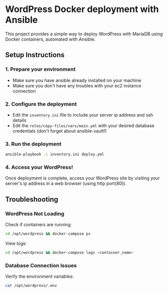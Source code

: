 # WordPress Docker deployment with Ansible

This project provides a simple way to deploy WordPress with MariaDB using Docker containers, automated with Ansible.

## Setup Instructions

### 1. Prepare your environment

- Make sure you have ansible already installed on your machine
- Make sure you don't have any troubles with your ec2 instance connection

### 2. Configure the deployment

- Edit the `inventory.ini` file to include your server ip address and ssh details
- Edit the `roles/copy-files/vars/main.yml` with your desired database credentials (don't forget about ansible-vault!)

### 3. Run the deployment

```bash
ansible-playbook -i inventory.ini deploy.yml
```

### 4. Access your WordPress!

Once deployment is complete, access your WordPress site by visiting your server's ip address in a web browser (using http port(80)).

## Troubleshooting

### WordPress Not Loading

Check if containers are running:
```bash
cd /opt/wordpress && docker-compose ps
```

View logs:
```bash
cd /opt/wordpress && docker-compose logs <container_name>
```

### Database Connection Issues

Verify the environment variables:
```bash
cat /opt/wordpress/.env
```
